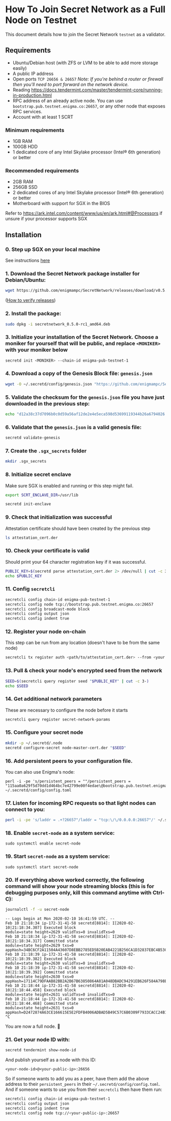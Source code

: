 # How To Join Secret Network as a Full Node on Testnet

This document details how to join the Secret Network `testnet` as a validator.

## Requirements

- Ubuntu/Debian host (with ZFS or LVM to be able to add more storage easily)
- A public IP address
- Open ports `TCP 26656 & 26657` _Note: If you're behind a router or firewall then you'll need to port forward on the network device._
- Reading https://docs.tendermint.com/master/tendermint-core/running-in-production.html
- RPC address of an already active node. You can use `bootstrap.pub.testnet.enigma.co:26657`, or any other node that exposes RPC services.
- Account with at least 1 SCRT

### Minimum requirements

- 1GB RAM
- 100GB HDD
- 1 dedicated core of any Intel Skylake processor (Intel® 6th generation) or better

### Recommended requirements

- 2GB RAM
- 256GB SSD
- 2 dedicated cores of any Intel Skylake processor (Intel® 6th generation) or better
- Motherboard with support for SGX in the BIOS

Refer to https://ark.intel.com/content/www/us/en/ark.html#@Processors if unsure if your processor supports SGX

## Installation

### 0. Step up SGX on your local machine

See instructions [here](/docs/validators-and-full-nodes/setup-sgx.md)

### 1. Download the Secret Network package installer for Debian/Ubuntu:

```bash
wget https://github.com/enigmampc/SecretNetwork/releases/download/v0.5.0-rc1/secretnetwork_0.5.0-rc1_amd64.deb
```

([How to verify releases](/testnet/verify-sgx.md))

### 2. Install the package:

```bash
sudo dpkg -i secretnetwork_0.5.0-rc1_amd64.deb
```

### 3. Initialize your installation of the Secret Network. Choose a **moniker** for yourself that will be public, and replace `<MONIKER>` with your moniker below

```bash
secretd init <MONIKER> --chain-id enigma-pub-testnet-1
```

### 4. Download a copy of the Genesis Block file: `genesis.json`

```bash
wget -O ~/.secretd/config/genesis.json "https://github.com/enigmampc/SecretNetwork/releases/download/v0.5.0-rc1/genesis.json"
```

### 5. Validate the checksum for the `genesis.json` file you have just downloaded in the previous step:

```bash
echo "d12a38c37d7096b0c0d59a56af12de2e4e5eca598d53699119344b26a6794026 $HOME/.secretd/config/genesis.json" | sha256sum --check
```

### 6. Validate that the `genesis.json` is a valid genesis file:

```bash
secretd validate-genesis
```

### 7. Create the `.sgx_secrets` folder

```bash
mkdir .sgx_secrets
```

### 8. Initialize secret enclave

Make sure SGX is enabled and running or this step might fail.

```bash
export SCRT_ENCLAVE_DIR=/usr/lib
```

```bash
secretd init-enclave
```

### 9. Check that initialization was successful

Attestation certificate should have been created by the previous step

```bash
ls attestation_cert.der
```

### 10. Check your certificate is valid

Should print your 64 character registration key if it was successful.

```bash
PUBLIC_KEY=$(secretd parse attestation_cert.der 2> /dev/null | cut -c 3-)
echo $PUBLIC_KEY
```

### 11. Config `secretcli`

```bash
secretcli config chain-id enigma-pub-testnet-1
secretcli config node tcp://bootstrap.pub.testnet.enigma.co:26657
secretcli config broadcast-mode block
secretcli config output json
secretcli config indent true
```

### 12. Register your node on-chain

This step can be run from any location (doesn't have to be from the same node)

```bash
secretcli tx register auth <path/to/attestation_cert.der> --from <your account>
```

### 13. Pull & check your node's encrypted seed from the network

```bash
SEED=$(secretcli query register seed "$PUBLIC_KEY" | cut -c 3-)
echo $SEED
```

### 14. Get additional network parameters

These are necessary to configure the node before it starts

```bash
secretcli query register secret-network-params
```

### 15. Configure your secret node

```bash
mkdir -p ~/.secretd/.node
secretd configure-secret node-master-cert.der "$SEED"
```

### 16. Add persistent peers to your configuration file.

You can also use Enigma's node:

```
perl -i -pe 's/persistent_peers = ""/persistent_peers = "115aa0a629f5d70dd1d464bc7e42799e00f4edae\@bootstrap.pub.testnet.enigma.co:26656"/' ~/.secretd/config/config.toml
```

### 17. Listen for incoming RPC requests so that light nodes can connect to you:

```bash
perl -i -pe 's/laddr = .+?26657"/laddr = "tcp:\/\/0.0.0.0:26657"/' ~/.secretd/config/config.toml
```

### 18. Enable `secret-node` as a system service:

```
sudo systemctl enable secret-node
```

### 19. Start `secret-node` as a system service:

```
sudo systemctl start secret-node
```

### 20. If everything above worked correctly, the following command will show your node streaming blocks (this is for debugging purposes only, kill this command anytime with Ctrl-C):

```bash
journalctl -f -u secret-node
```

```
-- Logs begin at Mon 2020-02-10 16:41:59 UTC. --
Feb 10 21:18:34 ip-172-31-41-58 secretd[8814]: I[2020-02-10|21:18:34.307] Executed block                               module=state height=2629 validTxs=0 invalidTxs=0
Feb 10 21:18:34 ip-172-31-41-58 secretd[8814]: I[2020-02-10|21:18:34.317] Committed state                              module=state height=2629 txs=0 appHash=34BC6CF2A11504A43607D8EBB2785ED5B20EAB4221B256CA1D32837EBC4B53C5
Feb 10 21:18:39 ip-172-31-41-58 secretd[8814]: I[2020-02-10|21:18:39.382] Executed block                               module=state height=2630 validTxs=0 invalidTxs=0
Feb 10 21:18:39 ip-172-31-41-58 secretd[8814]: I[2020-02-10|21:18:39.392] Committed state                              module=state height=2630 txs=0 appHash=17114C79DFAAB82BB2A2B67B63850864A81A048DBADC94291EB626F584A798EA
Feb 10 21:18:44 ip-172-31-41-58 secretd[8814]: I[2020-02-10|21:18:44.458] Executed block                               module=state height=2631 validTxs=0 invalidTxs=0
Feb 10 21:18:44 ip-172-31-41-58 secretd[8814]: I[2020-02-10|21:18:44.468] Committed state                              module=state height=2631 txs=0 appHash=D2472874A63CE166615E5E2FDFB4006ADBAD5B49C57C6B0309F7933CACC24B10
^C
```

You are now a full node. :tada:

### 21. Get your node ID with:

```bash
secretd tendermint show-node-id
```

And publish yourself as a node with this ID:

```
<your-node-id>@<your-public-ip>:26656
```

So if someone wants to add you as a peer, have them add the above address to their `persistent_peers` in their `~/.secretd/config/config.toml`.  
And if someone wants to use you from their `secretcli` then have them run:

```bash
secretcli config chain-id enigma-pub-testnet-1
secretcli config output json
secretcli config indent true
secretcli config node tcp://<your-public-ip>:26657
```
